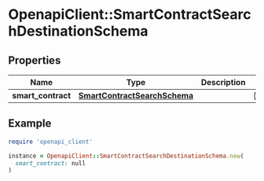 # OpenapiClient::SmartContractSearchDestinationSchema

## Properties

| Name | Type | Description | Notes |
| ---- | ---- | ----------- | ----- |
| **smart_contract** | [**SmartContractSearchSchema**](SmartContractSearchSchema.md) |  | [optional] |

## Example

```ruby
require 'openapi_client'

instance = OpenapiClient::SmartContractSearchDestinationSchema.new(
  smart_contract: null
)
```

